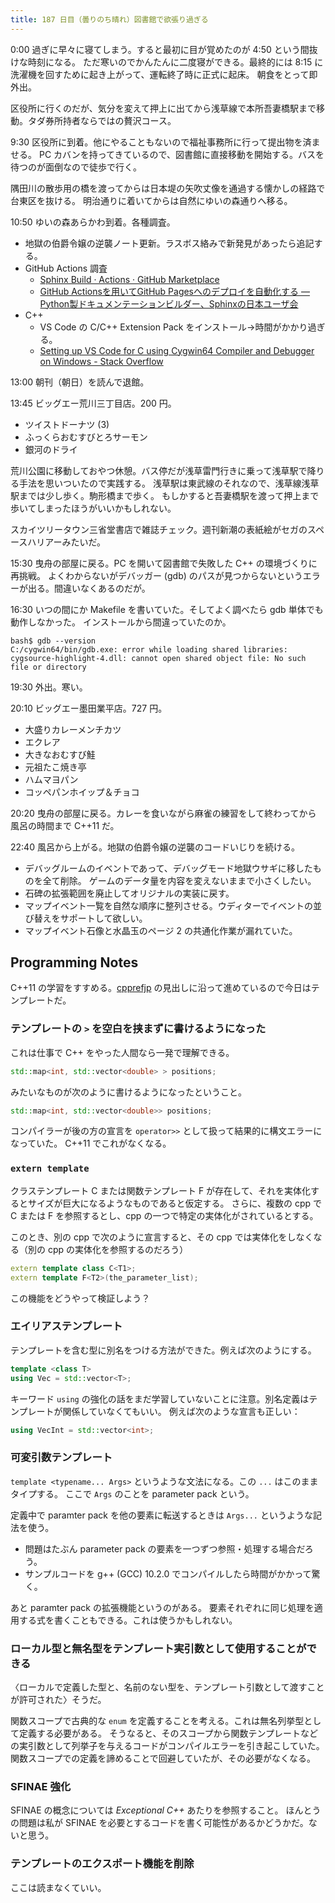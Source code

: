 ```yaml
---
title: 187 日目（曇りのち晴れ）図書館で欲張り過ぎる
---
```


0:00 過ぎに早々に寝てしまう。すると最初に目が覚めたのが 4:50 という間抜けな時刻になる。
ただ寒いのでかんたんに二度寝ができる。最終的には 8:15 に洗濯機を回すために起き上がって、運転終了時に正式に起床。
朝食をとって即外出。

区役所に行くのだが、気分を変えて押上に出てから浅草線で本所吾妻橋駅まで移動。タダ券所持者ならではの贅沢コース。

9:30 区役所に到着。他にやることもないので福祉事務所に行って提出物を済ませる。
PC カバンを持ってきているので、図書館に直接移動を開始する。バスを待つのが面倒なので徒歩で行く。

隅田川の散歩用の橋を渡ってからは日本堤の矢吹丈像を通過する懐かしの経路で台東区を抜ける。
明治通りに着いてからは自然にゆいの森通りへ移る。

10:50 ゆいの森あらかわ到着。各種調査。

* 地獄の伯爵令嬢の逆襲ノート<!-- https://gist.github.com/showa-yojyo/b34365fa9692bdb435b03e32339532e7 -->更新。ラスボス絡みで新発見があったら追記する。
* GitHub Actions 調査
  * [Sphinx Build · Actions · GitHub Marketplace](https://github.com/marketplace/actions/sphinx-build)
  * [GitHub Actionsを用いてGitHub Pagesへのデプロイを自動化する — Python製ドキュメンテーションビルダー、Sphinxの日本ユーザ会](https://sphinx-users.jp/cookbook/githubaction/index.html)
* C++
  * VS Code の C/C++ Extension Pack をインストール→時間がかかり過ぎる。
  * [Setting up VS Code for C using Cygwin64 Compiler and Debugger on Windows - Stack Overflow](https://stackoverflow.com/questions/56457209/setting-up-vs-code-for-c-using-cygwin64-compiler-and-debugger-on-windows)

13:00 朝刊（朝日）を読んで退館。

13:45 ビッグエー荒川三丁目店。200 円。

* ツイストドーナツ (3)
* ふっくらおむすびとろサーモン
* 銀河のドライ

荒川公園に移動しておやつ休憩。バス停だが浅草雷門行きに乗って浅草駅で降りる手法を思いついたので実践する。
浅草駅は東武線のそれなので、浅草線浅草駅までは少し歩く。駒形橋まで歩く。
もしかすると吾妻橋駅を渡って押上まで歩いてしまったほうがいいかもしれない。

スカイツリータウン三省堂書店で雑誌チェック。週刊新潮の表紙絵がセガのスペースハリアーみたいだ。

15:30 曳舟の部屋に戻る。PC を開いて図書館で失敗した C++ の環境づくりに再挑戦。
よくわからないがデバッガー (gdb) のパスが見つからないというエラーが出る。間違いなくあるのだが。

16:30 いつの間にか Makefile を書いていた。そしてよく調べたら gdb 単体でも動作しなかった。
インストールから間違っていたのか。

```console
bash$ gdb --version
C:/cygwin64/bin/gdb.exe: error while loading shared libraries: cygsource-highlight-4.dll: cannot open shared object file: No such file or directory
```

19:30 外出。寒い。

20:10 ビッグエー墨田業平店。727 円。

* 大盛りカレーメンチカツ
* エクレア
* 大きなおむすび鮭
* 元祖たこ焼き亭
* ハムマヨパン
* コッペパンホイップ＆チョコ

20:20 曳舟の部屋に戻る。カレーを食いながら麻雀の練習をして終わってから 風呂の時間まで C++11 だ。

22:40 風呂から上がる。地獄の伯爵令嬢の逆襲のコードいじりを続ける。

* デバッグルームのイベントであって、デバッグモード地獄ウサギに移したものを全て削除。
  ゲームのデータ量を内容を変えないままで小さくしたい。
* 石碑の拡張範囲を廃止してオリジナルの実装に戻す。
* マップイベント一覧を自然な順序に整列させる。ウディターでイベントの並び替えをサポートして欲しい。
* マップイベント石像と水晶玉のページ 2 の共通化作業が漏れていた。

## Programming Notes

C++11 の学習をすすめる。[cpprefjp] の見出しに沿って進めているので今日はテンプレートだ。

### テンプレートの `>` を空白を挟まずに書けるようになった

これは仕事で C++ をやった人間なら一発で理解できる。

```c++
std::map<int, std::vector<double> > positions;
```

みたいなものが次のように書けるようになったということ。

```c++
std::map<int, std::vector<double>> positions;
```

コンパイラーが後の方の宣言を `operator>>` として扱って結果的に構文エラーになっていた。
C++11 でこれがなくなる。

### `extern template`

クラステンプレート C または関数テンプレート F が存在して、それを実体化するとサイズが巨大になるようなものであると仮定する。
さらに、複数の cpp で C または F を参照するとし、cpp の一つで特定の実体化がされているとする。

このとき、別の cpp で次のように宣言すると、その cpp では実体化をしなくなる（別の cpp の実体化を参照するのだろう）

```cpp
extern template class C<T1>;
extern template F<T2>(the_parameter_list);
```

この機能をどうやって検証しよう？

### エイリアステンプレート

テンプレートを含む型に別名をつける方法ができた。例えば次のようにする。

```cpp
template <class T>
using Vec = std::vector<T>;
```

キーワード `using` の強化の話をまだ学習していないことに注意。別名定義はテンプレートが関係していなくてもいい。
例えば次のような宣言も正しい：

```cpp
using VecInt = std::vector<int>;
```

### 可変引数テンプレート

`template <typename... Args>` というような文法になる。この `...` はこのままタイプする。
ここで `Args` のことを parameter pack という。

定義中で paramter pack を他の要素に転送するときは `Args...` というような記法を使う。

* 問題はたぶん parameter pack の要素を一つずつ参照・処理する場合だろう。
* サンプルコードを g++ (GCC) 10.2.0 でコンパイルしたら時間がかかって驚く。

あと paramter pack の拡張機能というのがある。
要素それぞれに同じ処理を適用する式を書くこともできる。これは使うかもしれない。

### ローカル型と無名型をテンプレート実引数として使用することができる

〈ローカルで定義した型と、名前のない型を、テンプレート引数として渡すことが許可された〉そうだ。

関数スコープで古典的な `enum` を定義することを考える。これは無名列挙型として定義する必要がある。
そうなると、そのスコープから関数テンプレートなどの実引数として列挙子を与えるコードがコンパイルエラーを引き起こしていた。
関数スコープでの定義を諦めることで回避していたが、その必要がなくなる。

### SFINAE 強化

SFINAE の概念については *Exceptional C++* あたりを参照すること。
ほんとうの問題は私が SFINAE を必要とするコードを書く可能性があるかどうかだ。ないと思う。

### テンプレートのエクスポート機能を削除

ここは読まなくていい。

[cpprefjp]: https://cpprefjp.github.io/
